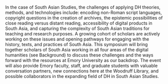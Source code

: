 In the case of South Asian Studies, the challenges of applying DH theories, methods, and technologies include: encoding non-Roman script languages, copyright questions in the creation of archives, the epistemic possibilities of close reading versus distant reading, accessibility of digital products in South Asia, and capturing the complexity of South Asian traditions for teaching and research purposes. A growing cohort of scholars are actively working on these issues and opening pathways for engaging with the history, texts, and practices of South Asia. This symposium will bring together scholars of South Asia working in all four areas of the digital humanities (see Background) to discuss these challenges and the ways forward with the resources at Emory University as our backdrop. The event will also provide Emory faculty, staff, and graduate students with valuable conversation partners, new connections here at the Woodruff Library, and possible collaborators in the expanding field of DH in South Asian Studies.
